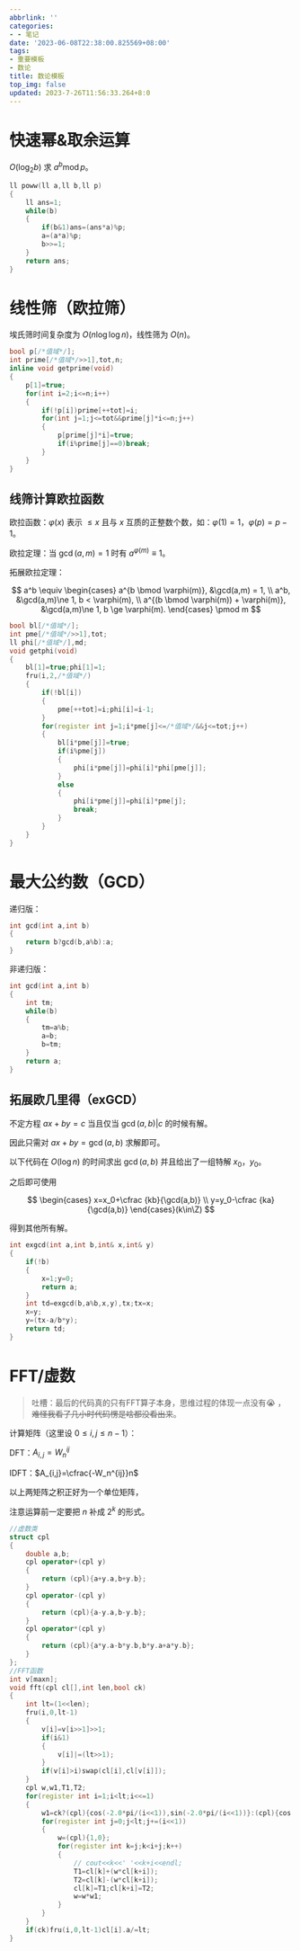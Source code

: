 ```yaml
---
abbrlink: ''
categories:
- - 笔记
date: '2023-06-08T22:38:00.825569+08:00'
tags:
- 重要模板
- 数论
title: 数论模板
top_img: false
updated: 2023-7-26T11:56:33.264+8:0
---
```

# 快速幂&取余运算

$O(\log_2{b})$ 求 $a^b \operatorname{mod} p$。

```c++
ll poww(ll a,ll b,ll p)
{
    ll ans=1;
    while(b)
    {
        if(b&1)ans=(ans*a)%p;
        a=(a*a)%p;
        b>>=1;
    }
    return ans;
}
```

# 线性筛（欧拉筛）

埃氏筛时间复杂度为 $O(n\log\log{n})$，线性筛为 $O(n)$。

```c++
bool p[/*值域*/];
int prime[/*值域*/>>1],tot,n;
inline void getprime(void)
{
    p[1]=true;
    for(int i=2;i<=n;i++)
    {
        if(!p[i])prime[++tot]=i;
        for(int j=1;j<=tot&&prime[j]*i<=n;j++)
        {
        	p[prime[j]*i]=true;
        	if(i%prime[j]==0)break;
    	}
    }
}
```

## 线筛计算欧拉函数

欧拉函数：$\varphi(x)$ 表示 $\leqslant{x}$ 且与 $x$ 互质的正整数个数，如：$\varphi(1)=1$，$\varphi(p)=p-1$。

欧拉定理：当 $\gcd(a,m)=1$ 时有 $a^{\varphi(m)}\equiv 1$。

拓展欧拉定理：

$$
a^b \equiv \begin{cases}
  a^{b \bmod \varphi(m)},                &\gcd(a,m) =  1,                   \\
  a^b,                                   &\gcd(a,m)\ne 1, b <   \varphi(m), \\
  a^{(b \bmod \varphi(m)) + \varphi(m)}, &\gcd(a,m)\ne 1, b \ge \varphi(m).
\end{cases} \pmod m
$$

```c++
bool bl[/*值域*/];
int pme[/*值域*/>>1],tot;
ll phi[/*值域*/],md;
void getphi(void)
{
	bl[1]=true;phi[1]=1;
	fru(i,2,/*值域*/)
	{
		if(!bl[i])
		{
			pme[++tot]=i;phi[i]=i-1;
		}
		for(register int j=1;i*pme[j]<=/*值域*/&&j<=tot;j++)
		{
			bl[i*pme[j]]=true;
			if(i%pme[j])
			{
				phi[i*pme[j]]=phi[i]*phi[pme[j]];
			}
			else
			{
				phi[i*pme[j]]=phi[i]*pme[j];
				break;
			}
		}
	}
}
```

# 最大公约数（GCD）

递归版：

```c++
int gcd(int a,int b)
{
	return b?gcd(b,a%b):a;
}
```

非递归版：

```c++
int gcd(int a,int b)
{
	int tm;
	while(b)
	{
		tm=a%b;
		a=b;
		b=tm;
	}
	return a;
}
```

## 拓展欧几里得（exGCD）

不定方程 $ax+by=c$ 当且仅当 $\gcd(a,b)|c$ 的时候有解。

因此只需对 $ax+by=\gcd(a,b)$ 求解即可。

以下代码在 $O(\log n)$ 的时间求出 $\gcd(a,b)$ 并且给出了一组特解 $x_0$，$y_0$。

之后即可使用

$$
\begin{cases}
x=x_0+\cfrac {kb}{\gcd(a,b)} \\
y=y_0-\cfrac {ka}{\gcd(a,b)}
\end{cases}(k\in\Z)
$$

得到其他所有解。

```c++
int exgcd(int a,int b,int& x,int& y)
{
	if(!b)
	{
		x=1;y=0;
		return a;
	}
	int td=exgcd(b,a%b,x,y),tx;tx=x;
	x=y;
	y=(tx-a/b*y);
	return td;
}
```

# FFT/虚数

> 吐槽：最后的代码真的只有FFT算子本身，思维过程的体现一点没有😭 ，~~难怪我看了几小时代码愣是啥都没看出来~~。

计算矩阵（这里设 $0\leqslant{i,j}\leqslant{n-1}$）：

DFT：$A_{i,j}=W_n^{ij}$

IDFT：$A_{i,j}=\cfrac{-W_n^{ij}}n$

以上两矩阵之积正好为一个单位矩阵，

注意运算前一定要把 $n$ 补成 $2^k$ 的形式。

```c++
//虚数类
struct cpl
{
    double a,b;
    cpl operator+(cpl y)
    {
        return (cpl){a+y.a,b+y.b};
    }
    cpl operator-(cpl y)
    {
        return (cpl){a-y.a,b-y.b};
    }
    cpl operator*(cpl y)
    {
        return (cpl){a*y.a-b*y.b,b*y.a+a*y.b};
    }
};
//FFT函数
int v[maxn];
void fft(cpl cl[],int len,bool ck)
{
    int lt=(1<<len);
    fru(i,0,lt-1)
    {
        v[i]=v[i>>1]>>1;
        if(i&1)
        {
            v[i]|=(lt>>1);
        }
        if(v[i]>i)swap(cl[i],cl[v[i]]);
    }
    cpl w,w1,T1,T2;
    for(register int i=1;i<lt;i<<=1)
    {
        w1=ck?(cpl){cos(-2.0*pi/(i<<1)),sin(-2.0*pi/(i<<1))}:(cpl){cos(2.0*pi/(i<<1)),sin(2.0*pi/(i<<1))};
        for(register int j=0;j<lt;j+=(i<<1))
        {
            w=(cpl){1,0};
            for(register int k=j;k<i+j;k++)
            {
                // cout<<k<<' '<<k+i<<endl;
                T1=cl[k]+(w*cl[k+i]);
                T2=cl[k]-(w*cl[k+i]);
                cl[k]=T1;cl[k+i]=T2;
                w=w*w1;
            }
        }
    }
    if(ck)fru(i,0,lt-1)cl[i].a/=lt;
}
```
